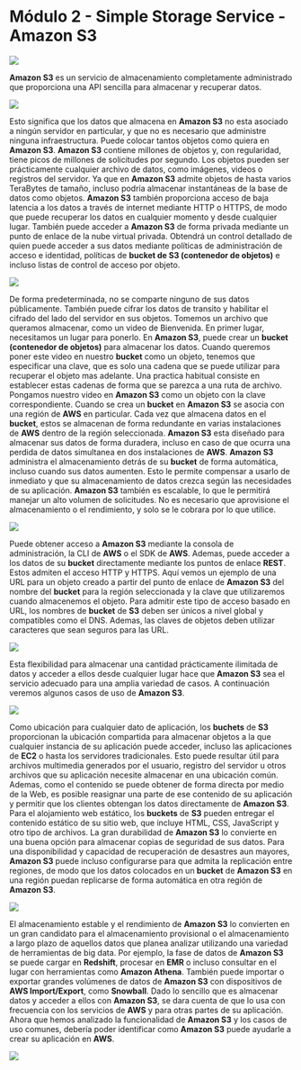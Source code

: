 # Módulo 2 - Simple Storage Service - Amazon S3

![](../aws-images/aws-modulo-02/m2-sprincipales-aws-009.png)

**Amazon S3** es un servicio de almacenamiento completamente administrado que proporciona una API sencilla para almacenar y recuperar datos.

![](../aws-images/aws-modulo-02/m2-sprincipales-aws-010.png)

Esto significa que los datos que almacena en **Amazon S3** no esta asociado a ningún servidor en particular, y que no es necesario que administre ninguna infraestructura. Puede colocar tantos objetos como quiera en **Amazon S3**. **Amazon S3** contiene millones de objetos y, con regularidad, tiene picos de millones de solicitudes por segundo. Los objetos pueden ser prácticamente cualquier archivo de datos, como imágenes, videos o registros del servidor. Ya que en **Amazon S3** admite objetos de hasta varios TeraBytes de tamaño, incluso podría almacenar instantáneas de la base de datos como objetos. **Amazon S3** también proporciona acceso de baja latencia a los datos a través de internet mediante HTTP o HTTPS, de modo que puede recuperar los datos en cualquier momento y desde cualquier lugar. También puede acceder a **Amazon S3** de forma privada mediante un punto de enlace de la nube virtual privada. Obtendrá un control detallado de quien puede acceder a sus datos mediante políticas de administración de acceso e identidad, políticas de **bucket de S3 (contenedor de objetos)** e incluso listas de control de acceso por objeto.

![](../aws-images/aws-modulo-02/m2-sprincipales-aws-011.png)

De forma predeterminada, no se comparte ninguno de sus datos públicamente. También puede cifrar los datos de transito y habilitar el cifrado del lado del servidor en sus objetos. Tomemos un archivo que queramos almacenar, como un video de Bienvenida. En primer lugar, necesitamos un lugar para ponerlo. En **Amazon S3**, puede crear un **bucket (contenedor de objetos)** para almacenar los datos. Cuando queremos poner este video en nuestro **bucket** como un objeto, tenemos que especificar una clave, que es solo una cadena que se puede utilizar para recuperar el objeto mas adelante. Una practica habitual consiste en establecer estas cadenas de forma que se parezca a una ruta de archivo. Pongamos nuestro video en **Amazon S3** como un objeto con la clave correspondiente. Cuando se crea un **bucket** en **Amazon S3** se asocia con una región de **AWS** en particular. Cada vez que almacena datos en el **bucket**, estos se almacenan de forma redundante en varias instalaciones de **AWS** dentro de la región seleccionada. **Amazon S3** esta diseñado para almacenar sus datos de forma duradera, incluso en caso de que ocurra una perdida de datos simultanea en dos instalaciones de **AWS**. **Amazon S3** administra el almacenamiento detrás de su **bucket** de forma automática, incluso cuando sus datos aumenten. Esto le permite compensar a usarlo de inmediato y que su almacenamiento de datos crezca según las necesidades de su aplicación. **Amazon S3** también es escalable, lo que le permitirá manejar un alto volumen de solicitudes. No es necesario que aprovisione el almacenamiento o el rendimiento, y solo se le cobrara por lo que utilice. 

![](../aws-images/aws-modulo-02/m2-sprincipales-aws-012.png)

Puede obtener acceso a **Amazon S3** mediante la consola de administración, la CLI de **AWS** o el SDK de **AWS**. Ademas, puede acceder a los datos de su **bucket** directamente mediante los puntos de enlace **REST**. Estos admiten el acceso HTTP y HTTPS. Aquí vemos un ejemplo de una URL para un objeto creado a partir del punto de enlace de **Amazon S3** del nombre del **bucket** para la región seleccionada y la clave que utilizaremos cuando almacenemos el objeto. Para admitir este tipo de acceso basado en URL, los nombres de **bucket** de **S3** deben ser únicos a nivel global y compatibles como el DNS. Ademas, las claves de objetos deben utilizar caracteres que sean seguros para las URL.

![](../aws-images/aws-modulo-02/m2-sprincipales-aws-015.png)

Esta flexibilidad para almacenar  una cantidad prácticamente ilimitada de datos y acceder a ellos desde cualquier lugar hace que **Amazon S3** sea el servicio adecuado para una amplia variedad de casos. A continuación veremos algunos casos de uso de **Amazon S3**.

![](../aws-images/aws-modulo-02/m2-sprincipales-aws-013.png)

Como ubicación para cualquier dato de aplicación, los **buchets** de **S3** proporcionan la ubicación compartida para almacenar objetos a la que cualquier instancia de su aplicación puede acceder, incluso las aplicaciones de **EC2** o hasta los servidores tradicionales. Esto puede resultar útil para archivos multimedia generados por el usuario, registro del servidor u otros archivos que su aplicación necesite almacenar en una ubicación común. Ademas, como el contenido se puede obtener de forma directa por medio de la Web, es posible reasignar una parte de ese contenido de su aplicación y permitir que los clientes obtengan los datos directamente de **Amazon S3**. Para el alojamiento web estático, los **buckets** de **S3** pueden entregar el contenido estático de su sitio web, que incluye HTML, CSS, JavaScript y otro tipo de archivos. La gran durabilidad de **Amazon S3** lo convierte en una buena opción para almacenar copias de seguridad de sus datos. Para una disponibilidad y capacidad de recuperación de desastres aun mayores, **Amazon S3** puede incluso configurarse para que admita la replicación entre regiones, de modo que los datos colocados en un **bucket** de **Amazon S3** en una región puedan replicarse de forma automática en otra región de **Amazon S3**. 

![](../aws-images/aws-modulo-02/m2-sprincipales-aws-014.png)

El almacenamiento estable y el rendimiento de **Amazon S3** lo convierten en un gran candidato para el almacenamiento provisional o el almacenamiento a largo plazo de aquellos datos que planea analizar utilizando una variedad de herramientas de big data. Por ejemplo, la fase de datos de **Amazon S3** se puede cargar en **Redshift**, procesar en **EMR** o incluso consultar en el lugar con herramientas como **Amazon Athena**. También puede importar o exportar grandes volúmenes de datos de **Amazon S3** con dispositivos de **AWS Import/Export**, como **Snowball**. Dado lo sencillo que es almacenar datos y acceder a ellos con **Amazon S3**, se dara cuenta de que lo usa con frecuencia con los servicios de **AWS** y para otras partes de su aplicación. Ahora que hemos analizado la funcionalidad de **Amazon S3** y los casos de uso comunes, debería poder identificar como **Amazon S3** puede ayudarle a crear su aplicación en **AWS**.

![](../aws-images/aws-modulo-02/m2-sprincipales-aws-016.png)

